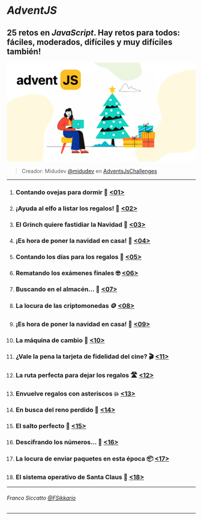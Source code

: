 # **_AdventJS_**

## 25 retos en _JavaScript_. Hay retos para todos: fáciles, moderados, difíciles y muy difíciles también!

![Imagen](AdventJS.png)

> Creador: Midudev 
  > [@midudev](https://twitter.com/midudev) 
  > en [AdventsJsChallenges](https://adventjs.dev/)

---
1. ### Contando ovejas para dormir 🐑 [<01>](Reto-01/README.md)
2. ### ¡Ayuda al elfo a listar los regalos! 🧝 [<02>](Reto-02\README.md)
3. ### El Grinch quiere fastidiar la Navidad 🎁 [<03>](Reto-03\README.md)
4. ### ¡Es hora de poner la navidad en casa! 🎄 [<04>](Reto-04\README.md)
5. ### Contando los días para los regalos 📅 [<05>](Reto-05\README.md)
6. ### Rematando los exámenes finales 🤓 [<06>](Reto-06\README.md)
7. ### Buscando en el almacén... 🏪 [<07>](Reto-07\README.md)
8. ### La locura de las criptomonedas 🪙 [<08>](Reto-08\README.md)
9. ### ¡Es hora de poner la navidad en casa! 🎅 [<09>](Reto-09\README.md)
10. ### La máquina de cambio 🎰 [<10>](Reto-10\README.md)
11. ### ¿Vale la pena la tarjeta de fidelidad del cine? 🎬 [<11>](Reto-11\README.md)
12. ### La ruta perfecta para dejar los regalos 🛣️ [<12>](Reto-12\README.md)
13. ### Envuelve regalos con asteriscos 💥 [<13>](Reto-13\README.md)
14. ### En busca del reno perdido 🦌 [<14>](Reto-14\README.md)
15. ### El salto perfecto 🏃 [<15>](Reto-15\README.md)
16. ### Descifrando los números... 🔢 [<16>](Reto-16\README.md)
17. ### La locura de enviar paquetes en esta época 📦 [<17>](Reto-17\README.md)
18. ### El sistema operativo de Santa Claus 📱 [<18>](Reto-18\README.md)
---
###### *Franco Siccatto* [@FSikkario](https://twitter.com/FSikkario)
---
